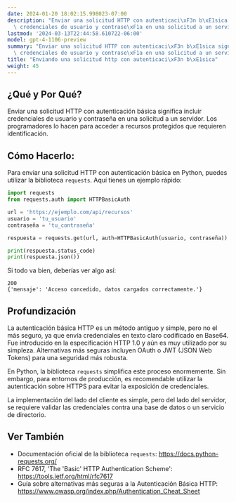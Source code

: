 ```yaml
---
date: 2024-01-20 18:02:15.998023-07:00
description: "Enviar una solicitud HTTP con autenticaci\xF3n b\xE1sica significa incluir\
  \ credenciales de usuario y contrase\xF1a en una solicitud a un servidor. Los\u2026"
lastmod: '2024-03-13T22:44:58.610722-06:00'
model: gpt-4-1106-preview
summary: "Enviar una solicitud HTTP con autenticaci\xF3n b\xE1sica significa incluir\
  \ credenciales de usuario y contrase\xF1a en una solicitud a un servidor."
title: "Enviando una solicitud http con autenticaci\xF3n b\xE1sica"
weight: 45
---
```


## ¿Qué y Por Qué?

Enviar una solicitud HTTP con autenticación básica significa incluir credenciales de usuario y contraseña en una solicitud a un servidor. Los programadores lo hacen para acceder a recursos protegidos que requieren identificación.

## Cómo Hacerlo:

Para enviar una solicitud HTTP con autenticación básica en Python, puedes utilizar la biblioteca `requests`. Aquí tienes un ejemplo rápido:

```python
import requests
from requests.auth import HTTPBasicAuth

url = 'https://ejemplo.com/api/recursos'
usuario = 'tu_usuario'
contraseña = 'tu_contraseña'

respuesta = requests.get(url, auth=HTTPBasicAuth(usuario, contraseña))

print(respuesta.status_code)
print(respuesta.json())
```

Si todo va bien, deberías ver algo así:

```
200
{'mensaje': 'Acceso concedido, datos cargados correctamente.'}
```

## Profundización

La autenticación básica HTTP es un método antiguo y simple, pero no el más seguro, ya que envía credenciales en texto claro codificado en Base64. Fue introducido en la especificación HTTP 1.0 y aún es muy utilizado por su simpleza. Alternativas más seguras incluyen OAuth o JWT (JSON Web Tokens) para una seguridad más robusta.

En Python, la biblioteca `requests` simplifica este proceso enormemente. Sin embargo, para entornos de producción, es recomendable utilizar la autenticación sobre HTTPS para evitar la exposición de credenciales.

La implementación del lado del cliente es simple, pero del lado del servidor, se requiere validar las credenciales contra una base de datos o un servicio de directorio.

## Ver También

- Documentación oficial de la biblioteca `requests`: https://docs.python-requests.org/
- RFC 7617, 'The 'Basic' HTTP Authentication Scheme': https://tools.ietf.org/html/rfc7617
- Guía sobre alternativas más seguras a la Autenticación Básica HTTP: https://www.owasp.org/index.php/Authentication_Cheat_Sheet
